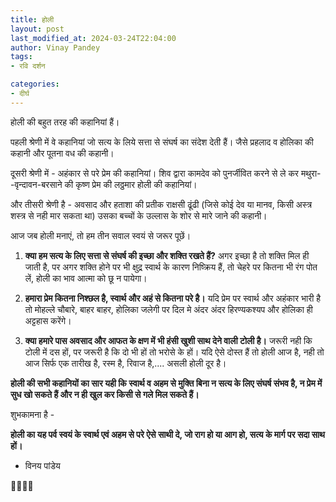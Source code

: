 ```yaml
---
title: होली
layout: post
last_modified_at: 2024-03-24T22:04:00
author: Vinay Pandey
tags:
- रवि दर्शन

categories:
- दीर्घ
---
```

होली की बहुत तरह की कहानियां हैं। 

पहली श्रेणी में वे कहानियां जो सत्य के लिये सत्ता से संघर्ष का संदेश देती हैं। जैसे प्रहलाद व होलिका की कहानी और पूतना वध की कहानी। 

दूसरी श्रेणी में -  अहंकार से परे प्रेम की कहानियां। शिव द्वारा कामदेव को पुनर्जीवित करने से ले कर मथुरा- -वृन्दावन-बरसाने की कृष्ण प्रेम की लठ्ठमार होली की कहानियां।

और तीसरी श्रेणी है - अवसाद और हताशा की प्रतीक राक्षसी ढूंढी (जिसे कोई देव या मानव, किसी अस्त्र शस्त्र से नही मार सकता था) उसका बच्चों के उल्लास के शोर से मारे जाने की कहानी।

आज जब होली मनाएं, तो हम तीन सवाल स्वयं से जरूर पूछें। 
 
1.  **क्या हम सत्य के लिए सत्ता से संघर्ष की इच्छा और शक्ति रखते हैं?**  अगर इच्छा  है तो शक्ति मिल ही जाती है, पर अगर शक्ति होने पर भी क्षुद्र स्वार्थ के कारण निष्क्रिय हैं, तो चेहरे पर कितना भी रंग पोत लें, होली का भाव आत्मा को छू न पायेगा।

2.  **हमारा प्रेम कितना निश्छल है, स्वार्थ और अहं से कितना परे है।** यदि प्रेम पर स्वार्थ और अहंकार भारी है तो मोहल्ले चौबारे, बाहर बाहर, होलिका जलेगी पर दिल मे अंदर अंदर हिरण्यकश्यप और होलिका ही अट्टहास करेंगे।  

3. **क्या हमारे पास अवसाद और आफत के क्षण में भी हंसी खुशी साथ देने वाली टोली है।** जरूरी नही कि टोली में दस हों, पर जरूरी है कि दो भी हों तो भरोसे के हों। यदि ऐसे दोस्त हैं तो होली आज है, नही तो आज सिर्फ एक तारीख है, रस्म है, रिवाज है,.... असली होली दूर है।

**होली की सभी कहानियों का सार यही कि स्वार्थ व अहम से मुक्ति बिना न सत्य के लिए संघर्ष संभव है, न  प्रेम में सुध खो सकते हैं और न ही खुल कर किसी से गले मिल सकते हैं।**

शुभकामना है -

**होली का यह पर्व स्वयं के स्वार्थ एवं अहम से परे ऐसे साथी दे, जो राग हो या आग हो, सत्य के मार्ग पर सदा साथ हों।** 

- विनय पांडेय

🙏🌷🌷🙏


